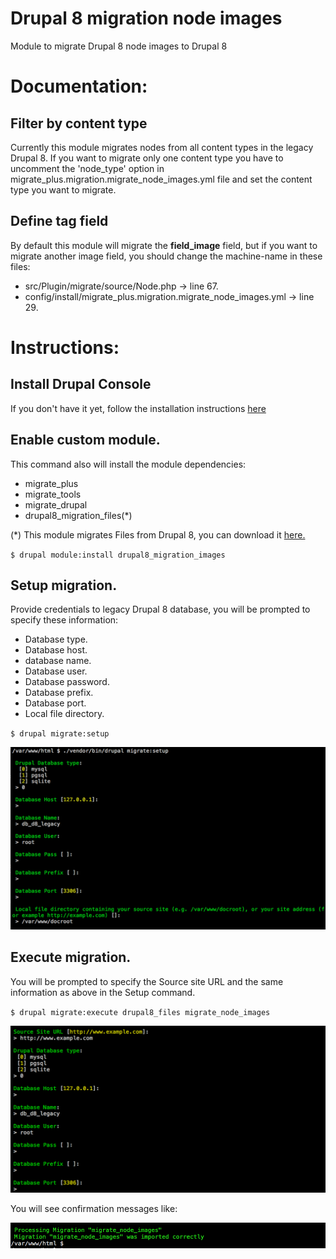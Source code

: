 # Drupal 8 migration node images

Module to migrate Drupal 8 node images to Drupal 8

# Documentation:

## Filter by content type

Currently this module migrates nodes from all content types in the legacy Drupal 8.
If you want to migrate only one content type you have to uncomment the 'node_type' option 
in migrate_plus.migration.migrate_node_images.yml file and set the content type you want to migrate.

## Define tag field

By default this module will migrate the **field_image** field, but if you want to migrate another
image field, you should change the machine-name in these files:

- src/Plugin/migrate/source/Node.php -> line 67.
- config/install/migrate_plus.migration.migrate_node_images.yml -> line 29.


# Instructions:

## Install Drupal Console
If you don't have it yet, follow the installation instructions [here](https://docs.drupalconsole.com/en/getting/project.html)

## Enable custom module.

This command also will install the module dependencies:

  - migrate_plus
  - migrate_tools
  - migrate_drupal
  - drupal8_migration_files(*)

(*) This module migrates Files from Drupal 8, you can download it [here.](https://github.com/weknowinc/drupal8_migration_files)

`$ drupal module:install drupal8_migration_images`

## Setup migration.

Provide credentials to legacy Drupal 8 database, you will be prompted to specify these information:

 - Database type.
 - Database host.
 - database name.
 - Database user.
 - Database password.
 - Database prefix.
 - Database port.
 - Local file directory.

`$ drupal migrate:setup`

![alt text][setup]

[setup]: ./images/drupal-migrate-setup.png "Drupal Console migrate setup prompt"


## Execute migration.

You will be prompted to specify the Source site URL and the same information as above in the Setup command.

`$ drupal migrate:execute drupal8_files migrate_node_images`

![alt text][execute]

[execute]: ./images/drupal-migrate-execute.png "Drupal Console migrate execute prompt"

You will see confirmation messages like:

![alt text][result]

[result]: ./images/drupal-migrate-execute-result.png "Drupal Console migrate execute prompt"
